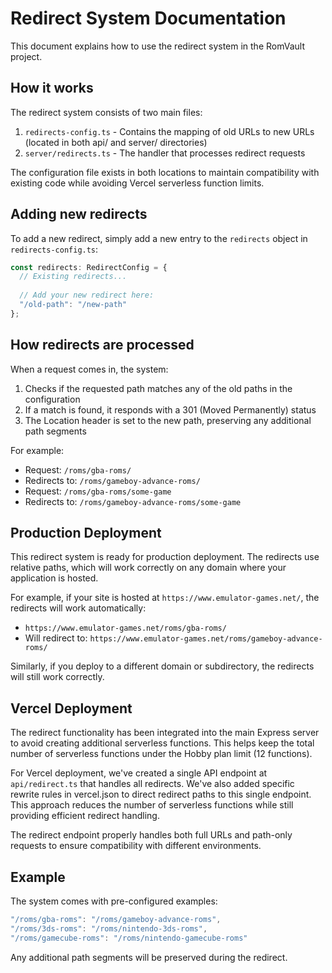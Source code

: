 # Redirect System Documentation

This document explains how to use the redirect system in the RomVault project.

## How it works

The redirect system consists of two main files:
1. `redirects-config.ts` - Contains the mapping of old URLs to new URLs (located in both api/ and server/ directories)
2. `server/redirects.ts` - The handler that processes redirect requests

The configuration file exists in both locations to maintain compatibility with existing code while avoiding Vercel serverless function limits.

## Adding new redirects

To add a new redirect, simply add a new entry to the `redirects` object in `redirects-config.ts`:

```typescript
const redirects: RedirectConfig = {
  // Existing redirects...
  
  // Add your new redirect here:
  "/old-path": "/new-path"
};
```

## How redirects are processed

When a request comes in, the system:
1. Checks if the requested path matches any of the old paths in the configuration
2. If a match is found, it responds with a 301 (Moved Permanently) status
3. The Location header is set to the new path, preserving any additional path segments

For example:
- Request: `/roms/gba-roms/`
- Redirects to: `/roms/gameboy-advance-roms/`
- Request: `/roms/gba-roms/some-game`
- Redirects to: `/roms/gameboy-advance-roms/some-game`

## Production Deployment

This redirect system is ready for production deployment. The redirects use relative paths, which will work correctly on any domain where your application is hosted.

For example, if your site is hosted at `https://www.emulator-games.net/`, the redirects will work automatically:
- `https://www.emulator-games.net/roms/gba-roms/`
- Will redirect to: `https://www.emulator-games.net/roms/gameboy-advance-roms/`

Similarly, if you deploy to a different domain or subdirectory, the redirects will still work correctly.

## Vercel Deployment

The redirect functionality has been integrated into the main Express server to avoid creating additional serverless functions. This helps keep the total number of serverless functions under the Hobby plan limit (12 functions).

For Vercel deployment, we've created a single API endpoint at `api/redirect.ts` that handles all redirects. We've also added specific rewrite rules in vercel.json to direct redirect paths to this single endpoint. This approach reduces the number of serverless functions while still providing efficient redirect handling.

The redirect endpoint properly handles both full URLs and path-only requests to ensure compatibility with different environments.

## Example

The system comes with pre-configured examples:

```typescript
"/roms/gba-roms": "/roms/gameboy-advance-roms",
"/roms/3ds-roms": "/roms/nintendo-3ds-roms",
"/roms/gamecube-roms": "/roms/nintendo-gamecube-roms"
```

Any additional path segments will be preserved during the redirect.